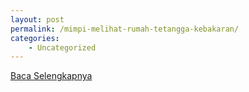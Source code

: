 ```yaml
---
layout: post
permalink: /mimpi-melihat-rumah-tetangga-kebakaran/
categories:
    - Uncategorized
---
```


[Baca Selengkapnya](/03)